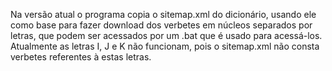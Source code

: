 Na versão atual o programa copia o sitemap.xml do dicionário, usando ele como base para fazer download dos verbetes em núcleos separados por letras, que podem ser acessados por um .bat que é usado para acessá-los.
Atualmente as letras I, J e K não funcionam, pois o sitemap.xml não consta verbetes referentes à estas letras.
